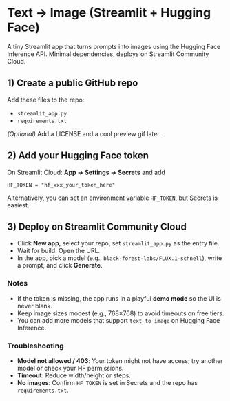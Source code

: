 # Text → Image (Streamlit + Hugging Face)

A tiny Streamlit app that turns prompts into images using the Hugging Face Inference API. Minimal dependencies, deploys on Streamlit Community Cloud.

## 1) Create a public GitHub repo
Add these files to the repo:
- `streamlit_app.py`
- `requirements.txt`

*(Optional)* Add a LICENSE and a cool preview gif later.

## 2) Add your Hugging Face token
On Streamlit Cloud: **App → Settings → Secrets** and add

```
HF_TOKEN = "hf_xxx_your_token_here"
```

Alternatively, you can set an environment variable `HF_TOKEN`, but Secrets is easiest.

## 3) Deploy on Streamlit Community Cloud
- Click **New app**, select your repo, set `streamlit_app.py` as the entry file.
- Wait for build. Open the URL.
- In the app, pick a model (e.g., `black-forest-labs/FLUX.1-schnell`), write a prompt, and click **Generate**.

### Notes
- If the token is missing, the app runs in a playful **demo mode** so the UI is never blank.
- Keep image sizes modest (e.g., 768×768) to avoid timeouts on free tiers.
- You can add more models that support `text_to_image` on Hugging Face Inference.

### Troubleshooting
- **Model not allowed / 403**: Your token might not have access; try another model or check your HF permissions.
- **Timeout**: Reduce width/height or steps.
- **No images**: Confirm `HF_TOKEN` is set in Secrets and the repo has `requirements.txt`.
